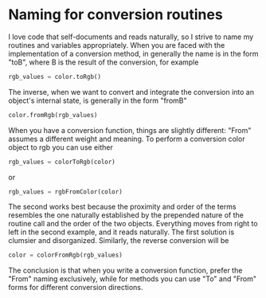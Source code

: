 Naming for conversion routines
==============================

I love code that self-documents and reads naturally, so I strive to name
my routines and variables appropriately. When you are faced with the
implementation of a conversion method, in generally the name is in the
form \"toB\", where B is the result of the conversion, for example

```python
rgb_values = color.toRgb()
```

The inverse, when we want to convert and integrate the conversion into
an object\'s internal state, is generally in the form \"fromB\"

```python
color.fromRgb(rgb_values)
```

When you have a conversion function, things are slightly different:
\"From\" assumes a different weight and meaning. To perform a conversion
color object to rgb you can use either

```python
rgb_values = colorToRgb(color)
```

or

```python
rgb_values = rgbFromColor(color)
```

The second works best because the proximity and order of the terms
resembles the one naturally established by the prepended nature of the
routine call and the order of the two objects. Everything moves from
right to left in the second example, and it reads naturally. The first
solution is clumsier and disorganized. Similarly, the reverse conversion
will be

```python
color = colorFromRgb(rgb_values)
```

The conclusion is that when you write a conversion function, prefer the
\"From\" naming exclusively, while for methods you can use \"To\" and
\"From\" forms for different conversion directions.
